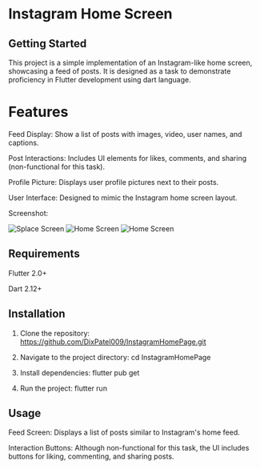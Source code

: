 # Instagram Home Screen

## Getting Started

This project is a simple implementation of an Instagram-like home screen, showcasing a feed of posts. It is designed as a task to demonstrate proficiency in Flutter development using dart language.

# Features

Feed Display: Show a list of posts with images, video, user names, and captions.

Post Interactions: Includes UI elements for likes, comments, and sharing (non-functional for this task).

Profile Picture: Displays user profile pictures next to their posts.

User Interface: Designed to mimic the Instagram home screen layout.




Screenshot: 

![Splace Screen](https://github.com/DixPatel009/InstagramHomePage/assets/35864649/814f0551-9f66-4c51-a8b7-9a3271ee52d4)
![Home Screen](https://github.com/DixPatel009/InstagramHomePage/assets/35864649/13b4d434-5722-4729-a03d-57d3f2d2365e)
![Home Screen](https://github.com/DixPatel009/InstagramHomePage/assets/35864649/539108e7-662e-4dd1-8105-f45ad8c59625)


## Requirements

Flutter 2.0+

Dart 2.12+

## Installation

 1. Clone the repository:
    https://github.com/DixPatel009/InstagramHomePage.git

2. Navigate to the project directory:
    cd InstagramHomePage

3. Install dependencies:
    flutter pub get

4. Run the project:
    flutter run

## Usage

  Feed Screen: Displays a list of posts similar to Instagram's home feed.
  
  Interaction Buttons: Although non-functional for this task, the UI includes buttons for liking, commenting, and sharing posts.
